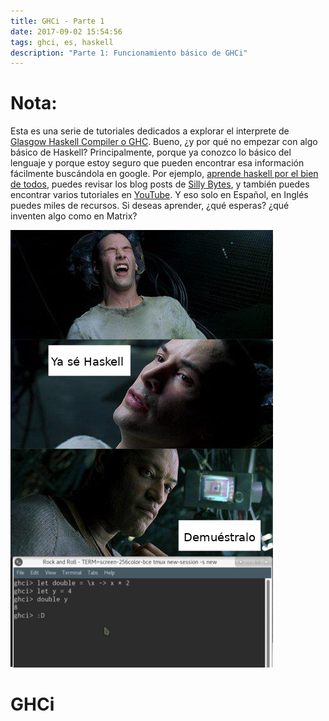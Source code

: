 ```yaml
---
title: GHCi - Parte 1
date: 2017-09-02 15:54:56
tags: ghci, es, haskell
description: "Parte 1: Funcionamiento básico de GHCi"
---
```


# Nota:
Esta es una serie de tutoriales dedicados a explorar el interprete de
[Glasgow Haskell Compiler o GHC](https://www.haskell.org/ghc/). Bueno, ¿y por qué
no empezar con algo básico de Haskell? Principalmente, porque ya conozco lo básico
del lenguaje y porque estoy seguro que pueden encontrar esa información fácilmente
buscándola en google. Por ejemplo, [aprende haskell por el bien de todos](http://aprendehaskell.es/),
puedes revisar los blog posts de [Silly Bytes](http://sillybytes.net/2016/06/aprende-haskell-rapido-y-dificil_29.html),
y también puedes encontrar varios tutoriales en [YouTube](https://www.youtube.com/results?search_query=introduccion+a+haskell).
Y eso solo en Español, en Inglés puedes miles de recursos. Si deseas aprender,
¿qué esperas? ¿qué inventen algo como en Matrix?

![**Imagen 1. Neo Aprende Haskell**][1]

# GHCi

[1]: /images/ghci-pt1/neo-ya-se-haskell.jpg
